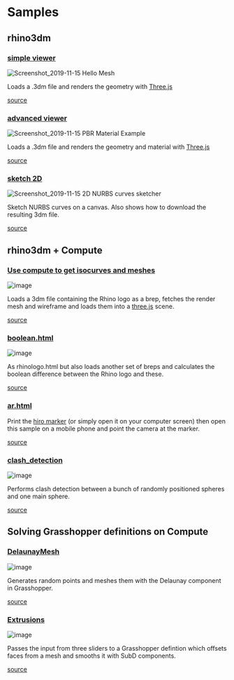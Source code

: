 # Samples

## rhino3dm

### [simple viewer](https://mcneel.github.io/rhino3dm/javascript/samples/viewer/01_basic/index.html)

![Screenshot_2019-11-15 Hello Mesh ](https://user-images.githubusercontent.com/1014562/68938619-05feca80-079f-11ea-8d15-354c3e82a261.png)

Loads a .3dm file and renders the geometry with [Three.js](https://threejs.org)

[source](https://github.com/mcneel/rhino3dm/tree/master/docs/javascript/samples/viewer/01_basic)

### [advanced viewer](https://mcneel.github.io/rhino3dm/javascript/samples/viewer/02_advanced/index.html)

![Screenshot_2019-11-15 PBR Material Example](https://user-images.githubusercontent.com/1014562/68938708-30e91e80-079f-11ea-9ad8-0de304d87327.jpg)

Loads a .3dm file and renders the geometry and material with [Three.js](https://threejs.org)

[source](https://github.com/mcneel/rhino3dm/tree/master/docs/javascript/samples/viewer/02_advanced)

### [sketch 2D](https://mcneel.github.io/rhino3dm/javascript/samples/sketch2d/index.html)

![Screenshot_2019-11-15 2D NURBS curves sketcher](https://user-images.githubusercontent.com/1014562/68938820-6ee64280-079f-11ea-84ef-0c102bc54a70.png)

Sketch NURBS curves on a canvas. Also shows how to download the resulting 3dm file.

[source](https://github.com/mcneel/rhino3dm/tree/master/docs/javascript/samples/sketch2d)

## rhino3dm + Compute

### [Use compute to get isocurves and meshes](https://mcneel.github.io/rhino3dm/javascript/samples/compute/brep_isocurves/index.html)

![image](https://user-images.githubusercontent.com/1014562/68939044-f2a02f00-079f-11ea-8e39-d582fa67e409.png)

Loads a 3dm file containing the Rhino logo as a brep, fetches the render mesh and wireframe and loads them into a [three.js](https://threejs.org) scene.

[source](https://github.com/mcneel/rhino3dm/tree/master/docs/javascript/samples/compute/brep_isocurves)

### [boolean.html](https://mcneel.github.io/rhino3dm/javascript/samples/compute/brep_boolean/index.html)

![image](https://user-images.githubusercontent.com/1014562/68939173-3b57e800-07a0-11ea-9e3a-46a9e4a82f40.png)

As rhinologo.html but also loads another set of breps and calculates the boolean difference between the Rhino logo and these.

[source](https://github.com/mcneel/rhino3dm/tree/master/docs/javascript/samples/compute/brep_boolean)

### [ar.html](https://mcneel.github.io/rhino3dm/javascript/samples/viewer/03_ar/index.html)

Print the [hiro marker](https://jeromeetienne.github.io/AR.js/data/images/HIRO.jpg) (or simply open it on your computer screen) then open this sample on a mobile phone and point the camera at the marker.

[source](https://github.com/mcneel/rhino3dm/tree/master/docs/javascript/samples/viewer/03_ar)

### [clash_detection](https://mcneel.github.io/rhino3dm/javascript/samples/compute/clash_detection/)

![image](https://user-images.githubusercontent.com/1014562/68939429-e7013800-07a0-11ea-91cb-7b58a6e97c3b.png)

Performs clash detection between a bunch of randomly positioned spheres and one main sphere.

[source](https://github.com/mcneel/rhino3dm/tree/master/docs/javascript/samples/compute/clash_detection)

## Solving Grasshopper definitions on Compute

### [DelaunayMesh](https://mcneel.github.io/rhino3dm/javascript/samples/compute/RESTHopper/DelaunayMesh/index.html)

![image](https://user-images.githubusercontent.com/1014562/68939360-bc16e400-07a0-11ea-80c1-f88aa7c5c0ec.png)

Generates random points and meshes them with the Delaunay component in Grasshopper. 

[source](https://github.com/mcneel/rhino3dm/tree/master/docs/javascript/samples/compute/RESTHopper/DelaunayMesh)

### [Extrusions](https://mcneel.github.io/rhino3dm/javascript/samples/compute/RESTHopper/Extrusions/index.html)

![image](https://user-images.githubusercontent.com/1014562/68939312-912c9000-07a0-11ea-9261-ed2e025bfa45.png)

Passes the input from three sliders to a Grasshopper defintion which offsets faces from a mesh and smooths it with SubD components.

[source](https://github.com/mcneel/rhino3dm/tree/master/docs/javascript/samples/compute/RESTHopper/Extrusions)
